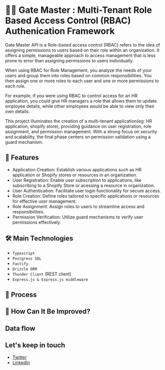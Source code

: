 # 👮‍♂️ Gate Master : Multi-Tenant Role Based Access Control (RBAC) Authenication Framework

Gate Master API is a  Role-based access control (RBAC) refers to the idea of assigning permissions to users based on their role within an organization. 
It offers a simple, manageable approach to access management that is less prone to error than assigning permissions to users individually.

When using RBAC for Role Management, you analyze the needs of your users and group them into roles based on common responsibilities.
You then assign one or more roles to each user and one or more permissions to each role. 

For example, if you were using RBAC to control access for an HR application, you could give HR managers a role that allows them to update employee details, while other employees would be able to view only their own details.

This project illuminates the creation of a multi-tenant application(eg: HR application, shopify store), providing guidance on user registration, role assignment, and permission management. 
With a strong focus on security and scalability, the final phase centers on permission validation using a guard mechanism. 


## 🚀 Features

- Application Creation: Establish various applications such as HR application or Shopify stores or resources in an organization.
- User Registration: Enable user subscription to applications, like subscribing to a Shopify Store or acessing a resource in organization.
- User Authentication: Facilitate user login functionality for secure access.
- Role Creation: Define roles tailored to specific applications or resources for effective user management.
- Role Assignment: Assign roles to users to streamline access and responsibilities.
- Permission Verification: Utilize guard mechanisms to verify user permissions effectively.

## 🛠️ Main Technologies
* `Typescript`
* `Postgress SQL`
* `Fastify`
* `Drizzle ORM`
* `Thunder Client` (REST client)
* `Express.js & Express.js middleware`


## 📝 Process

## 🤔 How Can It Be Improved?


## Data flow


## Let's keep in touch
- [Twitter](https://twitter.com/saikiran_arch)
- [LinkedIn](https://www.linkedin.com/in/saikiranannam)